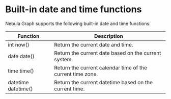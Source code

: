 # Built-in date and time functions

Nebula Graph supports the following built-in date and time functions:

Function| Description |
----  |  ----|
int now()  |Return the current date and time. |
date date() |Return the current date based on the current system.
time time() |Return the current calendar time of the current time zone.
datetime datetime() |Return the current datetime based on the current time.
